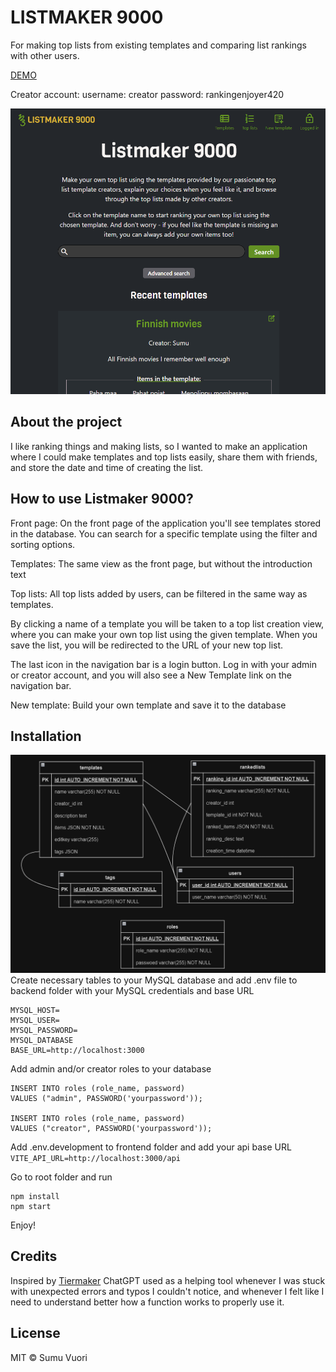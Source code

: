 # LISTMAKER 9000

For making top lists from existing templates and comparing list rankings with other users.

[DEMO](https://toplistmaker.onrender.com/)

Creator account:
username: creator
password: rankingenjoyer420

![Screenshot of the Listmaker 9000](./img/frontpage.png)

## About the project

I like ranking things and making lists, so I wanted to make an application where I could make templates and top lists easily, share them with friends, and store the date and time of creating the list.

## How to use Listmaker 9000?

Front page: On the front page of the application you'll see templates stored in the database. You can search for a specific template using the filter and sorting options.

Templates: The same view as the front page, but without the introduction text

Top lists: All top lists added by users, can be filtered in the same way as templates.

By clicking a name of a template you will be taken to a top list creation view, where you can make your own top list using the given template. When you save the list, you will be redirected to the URL of your new top list.

The last icon in the navigation bar is a login button. Log in with your admin or creator account, and you will also see a New Template link on the navigation bar.

New template: Build your own template and save it to the database

## Installation

![Tables in MySQL database](./img/database.png)
Create necessary tables to your MySQL database and add .env file to backend folder with your MySQL credentials and base URL

```
MYSQL_HOST=
MYSQL_USER=
MYSQL_PASSWORD=
MYSQL_DATABASE
BASE_URL=http://localhost:3000
```

Add admin and/or creator roles to your database

```
INSERT INTO roles (role_name, password)
VALUES ("admin", PASSWORD('yourpassword'));

INSERT INTO roles (role_name, password)
VALUES ("creator", PASSWORD('yourpassword'));
```

Add .env.development to frontend folder and add your api base URL
`VITE_API_URL=http://localhost:3000/api`

Go to root folder and run

```
npm install
npm start
```

Enjoy!

## Credits

Inspired by [Tiermaker](https://tiermaker.com/)
ChatGPT used as a helping tool whenever I was stuck with unexpected errors and typos I couldn't notice, and whenever I felt like I need to understand better how a function works to properly use it.

## License

MIT © Sumu Vuori

